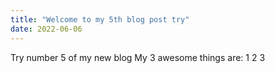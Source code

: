 ```yaml
---
title: "Welcome to my 5th blog post try"
date: 2022-06-06
---
```


Try number 5 of my new blog
My 3 awesome things are: 
1
2
3
